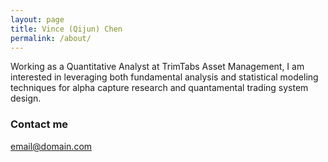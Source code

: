 ```yaml
---
layout: page
title: Vince (Qijun) Chen
permalink: /about/
---
```


Working as a Quantitative Analyst at TrimTabs Asset Management, I am interested in leveraging both fundamental analysis and statistical modeling techniques for alpha capture research and quantamental trading system design.

### Contact me

[email@domain.com](mailto:chenqijunvc@gmail.com)
